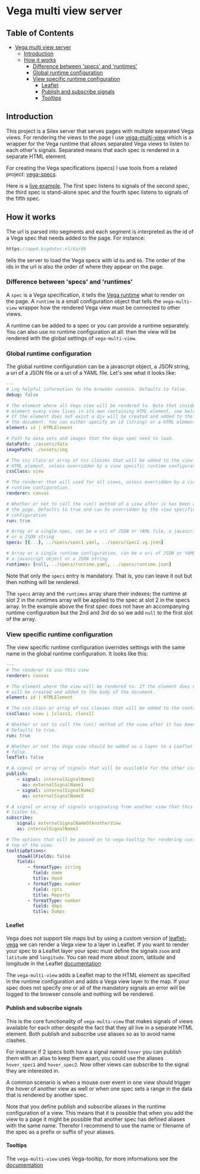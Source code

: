 # Vega multi view server

## Table of Contents

   * [Vega multi view server](#vega-multi-view-server)
      * [Introduction](#introduction)
      * [How it works](#how-it-works)
         * [Difference between 'specs' and 'runtimes'](#difference-between-specs-and-runtimes)
         * [Global runtime configuration](#global-runtime-configuration)
         * [View specific runtime configuration](#view-specific-runtime-configuration)
            * [Leaflet](#leaflet)
            * [Publish and subscribe signals](#publish-and-subscribe-signals)
            * [Tooltips](#tooltips)

## Introduction

This project is a Silex server that serves pages with multiple separated Vega views. For rendering the views to the page I use [vega-multi-view](https://github.com/abudaan/vega-multi-view) which is a wrapper for the Vega runtime that allows separated Vega views to listen to each other's signals. Separated means that each spec is rendered in a separate HTML element.

For creating the Vega specifications (specs) I use tools from a related project: [vega-specs](https://github.com/abudaan/vega-specs).

Here is a [live example](http://app4.bigdator.nl/6a/6b/4b/8a/8b). The first spec listens to signals of the second spec, the third spec is stand-alone spec and the fourth spec listens to signals of the fifth spec.


## How it works

The url is parsed into segments and each segment is interpreted as the id of a Vega spec that needs added to the page. For instance:
```javascript
https://app4.bigdator.nl/6a/6b
```
tells the server to load the Vega specs with id `6a` and `6b`. The order of the ids in the url is also the order of where they appear on the page.


### Difference between 'specs' and 'runtimes'

A `spec` is a Vega specification, it tells the [Vega runtime](https://github.com/vega/vega/wiki/Runtime) what to render on the page. A `runtime` is a small configuration object that tells the `vega-multi-view` wrapper how the rendered Vega view must be connected to other views.

A runtime can be added to a spec or you can provide a runtime separately. You can also use no runtime configuration at all: then the view will be rendered with the global settings of `vega-multi-view`.

### Global runtime configuration

The global runtime configuration can be a javascript object, a JSON string, a uri of a JSON file or a uri of a YAML file. Let's see what it looks like:

```yaml
---
# Log helpful information to the browser console. Defaults to false.
debug: false

# The element where all Vega view will be rendered to. Note that inside this
# element every view lives in its own containing HTML element, see below.
# If the element does not exist a div will be created and added to the body of
# the document. You can either specify an id (string) or a HTML element.
element: id | HTMLElement

# Path to data sets and images that the Vega spec need to load.
dataPath: ./assets/data
imagePath: ./assets/img

# The css class or array of css classes that will be added to the view's containing
# HTML element, unless overridden by a view specific runtime configuration.
cssClass: view

# The renderer that will used for all views, unless overridden by a view specific
# runtime configuration.
renderer: canvas

# Whether or not to call the run() method of a view after is has been added to
# the page. Defaults to true and can be overridden by the view specific runtime
# configuration
run: true

# Array or a single spec, can be a uri of JSON or YAML file, a javascript object
# or a JSON string
specs: [{...}, ../specs/spec1.yaml, ../specs/spec2.vg.json]

# Array or a single runtime configuration, can be a uri of JSON or YAML file,
# a javascript object or a JSON string
runtimes: [null, ../specs/runtime.yaml, ../specs/runtime.json]
```

Note that only the `specs` entry is mandatory. That is, you can leave it out but then nothing will be rendered.

The `specs` array and the `runtimes` array share their indexes; the runtime at slot 2 in the runtimes array will be applied to the spec at slot 2 in the specs array. In the example above the first spec does not have an accompanying runtime configuration but the 2nd and 3rd do so we add `null` to the first slot of the array.


### View specific runtime configuration

The view specific runtime configuration overrides settings with the same name in the global runtime configuration. It looks like this:

```yaml
---
# The renderer to use this view
renderer: canvas

# The element where the view will be rendered to. If the element does not exist a div
# will be created and added to the body of the document.
element: id | HTMLElement

# The css class or array of css classes that will be added to the containing HTML element.
cssClass: view | [class1, class2]

# Whether or not to call the run() method of the view after it has been added to the page.
# Defaults to true.
run: true

# Whether or not the Vega view should be added as a layer to a Leaflet map. Defaults to
# false.
leaflet: false

# A signal or array of signals that will be available for the other views to listen to.
publish:
    - signal: internalSignalName1
      as: externalSignalName1
    - signal: internalSignalName2
      as: externalSignalName2

# A signal or array of signals originating from another view that this view wants to
# listen to.
subscribe:
    signal: externalSignalNameOfAnotherView
    as: internalSignalName2

# The options that will be passed on to vega-tooltip for rendering custom tooltips on
# top of the view.
tooltipOptions:
    showAllFields: false
    fields:
        - formatType: string
          field: name
          title: Hood
        - formatType: number
          field: rpts
          title: Reports
        - formatType: number
          field: dmps
          title: Dumps

```

#### Leaflet

Vega does not support tile maps but by using a custom version of [leaflet-vega](https://github.com/nyurik/leaflet-vega) we can render a Vega view to a layer in Leaflet. If you want to render your spec to a Leaflet layer your spec must define the signals `zoom` and `latitude` and `longitude`. You can read more about zoom, latitude and longitude in the Leaflet [documentation](http://leafletjs.com/examples/zoom-levels/)

The `vega-multi-view` adds a Leaflet map to the HTML element as specified in the runtime configuration and adds a Vega view layer to the map. If your spec does not specify one or all of the mandatory signals an error will be logged to the browser console and nothing will be rendered.

#### Publish and subscribe signals

This is the core functionality of `vega-multi-view` that makes signals of views available for each other despite the fact that they all live in a separate HTML element. Both publish and subscribe use aliases so as to avoid name clashes.

For instance if 2 specs both have a signal named `hover` you can publish them with an alias to keep them apart, you could use the aliases `hover_spec1` and `hover_spec2`. Now other views can subscribe to the signal they are interested in.

A common scenario is when a mouse over event in one view should trigger the hover of another view as well or when one spec sets a range in the data that is rendered by another spec.

Note that you define publish and subscribe aliases in the runtime configuration of a view. This means that it is possible that when you add the view to a page it might be possible that another spec has defined aliases with the same name. Therefor I recommend to use the name or filename of the spec as a prefix or suffix of your aliases.

#### Tooltips

The `vega-multi-view` uses Vega-tooltip, for more informations see the [documentation](https://github.com/vega/vega-tooltip)

